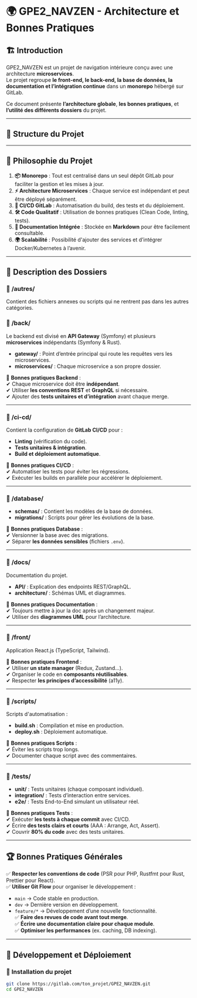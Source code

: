 # 🌍 GPE2_NAVZEN - Architecture et Bonnes Pratiques  

## 🏗️ Introduction  

GPE2_NAVZEN est un projet de navigation intérieure conçu avec une architecture **microservices**.  
Le projet regroupe **le front-end, le back-end, la base de données, la documentation et l’intégration continue** dans un **monorepo** hébergé sur GitLab.  

Ce document présente **l’architecture globale**, **les bonnes pratiques**, et **l’utilité des différents dossiers** du projet.  

---

## 📁 **Structure du Projet**  



---

## 🎯 **Philosophie du Projet**  

1. **📦 Monorepo** : Tout est centralisé dans un seul dépôt GitLab pour faciliter la gestion et les mises à jour.  
2. **⚡ Architecture Microservices** : Chaque service est indépendant et peut être déployé séparément.  
3. **🔄 CI/CD GitLab** : Automatisation du build, des tests et du déploiement.  
4. **🛠️ Code Qualitatif** : Utilisation de bonnes pratiques (Clean Code, linting, tests).  
5. **📜 Documentation Intégrée** : Stockée en **Markdown** pour être facilement consultable.  
6. **🌍 Scalabilité** : Possibilité d'ajouter des services et d’intégrer Docker/Kubernetes à l’avenir.  

---

## 📌 **Description des Dossiers**  

### 📂 **/autres/**  
Contient des fichiers annexes ou scripts qui ne rentrent pas dans les autres catégories.  

### 📂 **/back/**  
Le backend est divisé en **API Gateway** (Symfony) et plusieurs **microservices** indépendants (Symfony & Rust).  

- **gateway/** : Point d’entrée principal qui route les requêtes vers les microservices.  
- **microservices/** : Chaque microservice a son propre dossier.  

📌 **Bonnes pratiques Backend** :  
✔ Chaque microservice doit être **indépendant**.  
✔ Utiliser **les conventions REST** et **GraphQL** si nécessaire.  
✔ Ajouter des **tests unitaires et d’intégration** avant chaque merge.  

---

### 📂 **/ci-cd/**  
Contient la configuration de **GitLab CI/CD** pour :  
- **Linting** (vérification du code).  
- **Tests unitaires & intégration**.  
- **Build et déploiement automatique**.  

📌 **Bonnes pratiques CI/CD** :  
✔ Automatiser les tests pour éviter les régressions.  
✔ Exécuter les builds en parallèle pour accélérer le déploiement.  

---

### 📂 **/database/**  
- **schemas/** : Contient les modèles de la base de données.  
- **migrations/** : Scripts pour gérer les évolutions de la base.  

📌 **Bonnes pratiques Database** :  
✔ Versionner la base avec des migrations.  
✔ Séparer **les données sensibles** (fichiers `.env`).  

---

### 📂 **/docs/**  
Documentation du projet.  

- **API/** : Explication des endpoints REST/GraphQL.  
- **architecture/** : Schémas UML et diagrammes.  

📌 **Bonnes pratiques Documentation** :  
✔ Toujours mettre à jour la doc après un changement majeur.  
✔ Utiliser des **diagrammes UML** pour l’architecture.  

---

### 📂 **/front/**  
Application React.js (TypeScript, Tailwind).  

📌 **Bonnes pratiques Frontend** :  
✔ Utiliser **un state manager** (Redux, Zustand…).  
✔ Organiser le code en **composants réutilisables**.  
✔ Respecter **les principes d’accessibilité** (a11y).  

---

### 📂 **/scripts/**  
Scripts d'automatisation :  
- **build.sh** : Compilation et mise en production.  
- **deploy.sh** : Déploiement automatique.  

📌 **Bonnes pratiques Scripts** :  
✔ Éviter les scripts trop longs.  
✔ Documenter chaque script avec des commentaires.  

---

### 📂 **/tests/**  
- **unit/** : Tests unitaires (chaque composant individuel).  
- **integration/** : Tests d’interaction entre services.  
- **e2e/** : Tests End-to-End simulant un utilisateur réel.  

📌 **Bonnes pratiques Tests** :  
✔ Exécuter **les tests à chaque commit** avec CI/CD.  
✔ Écrire **des tests clairs et courts** (AAA : Arrange, Act, Assert).  
✔ Couvrir **80% du code** avec des tests unitaires.  

---

## 🏆 **Bonnes Pratiques Générales**  

✅ **Respecter les conventions de code** (PSR pour PHP, Rustfmt pour Rust, Prettier pour React).  
✅ **Utiliser Git Flow** pour organiser le développement :  
   - `main` → Code stable en production.  
   - `dev` → Dernière version en développement.  
   - `feature/*` → Développement d’une nouvelle fonctionnalité.  
✅ **Faire des revues de code avant tout merge**.  
✅ **Écrire une documentation claire pour chaque module**.  
✅ **Optimiser les performances** (ex. caching, DB indexing).  

---

## 🚀 **Développement et Déploiement**  

### 📌 **Installation du projet**  
```bash
git clone https://gitlab.com/ton_projet/GPE2_NAVZEN.git
cd GPE2_NAVZEN
